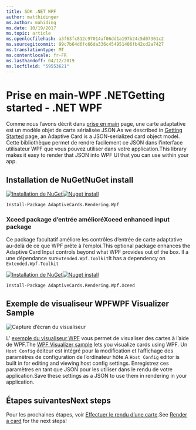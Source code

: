 ```yaml
---
title: SDK .NET WPF
author: matthidinger
ms.author: mahiding
ms.date: 10/19/2017
ms.topic: article
ms.openlocfilehash: a3f63fc812c97014af06dd1a197b24c5d07361c2
ms.sourcegitcommit: 99c7b64d6fc66da336c454951406fb42cd2a7427
ms.translationtype: MT
ms.contentlocale: fr-FR
ms.lasthandoff: 04/12/2019
ms.locfileid: "59553621"
---
```

# <a name="getting-started---net-wpf"></a><span data-ttu-id="38410-102">Prise en main-WPF .NET</span><span class="sxs-lookup"><span data-stu-id="38410-102">Getting started - .NET WPF</span></span>

<span data-ttu-id="38410-103">Comme nous l’avons décrit dans [prise en main](../../../authoring-cards/getting-started.md) page, une carte adaptative est un modèle objet de carte sérialisée JSON.</span><span class="sxs-lookup"><span data-stu-id="38410-103">As we described in [Getting Started](../../../authoring-cards/getting-started.md) page, an Adaptive Card is a JSON-serialized card object model.</span></span> <span data-ttu-id="38410-104">Cette bibliothèque permet de rendre facilement ce JSON dans l’interface utilisateur WPF que vous pouvez utiliser dans votre application.</span><span class="sxs-lookup"><span data-stu-id="38410-104">This library makes it easy to render that JSON into WPF UI that you can use within your app.</span></span>

## <a name="nuget-install"></a><span data-ttu-id="38410-105">Installation de NuGet</span><span class="sxs-lookup"><span data-stu-id="38410-105">NuGet install</span></span>

<span data-ttu-id="38410-106">[![Installation de NuGet](https://img.shields.io/nuget/vpre/AdaptiveCards.Rendering.Wpf.svg)](https://www.nuget.org/packages/AdaptiveCards.Rendering.Wpf)</span><span class="sxs-lookup"><span data-stu-id="38410-106">[![Nuget install](https://img.shields.io/nuget/vpre/AdaptiveCards.Rendering.Wpf.svg)](https://www.nuget.org/packages/AdaptiveCards.Rendering.Wpf)</span></span>

```console
Install-Package AdaptiveCards.Rendering.Wpf
```

### <a name="xceed-enhanced-input-package"></a><span data-ttu-id="38410-107">Xceed package d’entrée amélioré</span><span class="sxs-lookup"><span data-stu-id="38410-107">Xceed enhanced input package</span></span>

<span data-ttu-id="38410-108">Ce package facultatif améliore les contrôles d’entrée de carte adaptative au-delà de ce que WPF prête à l’emploi.</span><span class="sxs-lookup"><span data-stu-id="38410-108">This optional package enhances the Adaptive Card Input controls beyond what WPF provides out of the box.</span></span> <span data-ttu-id="38410-109">Il a une dépendance sur`Extended.Wpf.Toolkit`</span><span class="sxs-lookup"><span data-stu-id="38410-109">It has a dependency on `Extended.Wpf.Toolkit`</span></span>

<span data-ttu-id="38410-110">[![Installation de NuGet](https://img.shields.io/nuget/vpre/AdaptiveCards.Rendering.Wpf.Xceed.svg)](https://www.nuget.org/packages/AdaptiveCards.Rendering.Wpf.Xceed)</span><span class="sxs-lookup"><span data-stu-id="38410-110">[![Nuget install](https://img.shields.io/nuget/vpre/AdaptiveCards.Rendering.Wpf.Xceed.svg)](https://www.nuget.org/packages/AdaptiveCards.Rendering.Wpf.Xceed)</span></span>

```console
Install-Package AdaptiveCards.Rendering.Wpf.Xceed
```

## <a name="wpf-visualizer-sample"></a><span data-ttu-id="38410-111">Exemple de visualiseur WPF</span><span class="sxs-lookup"><span data-stu-id="38410-111">WPF Visualizer Sample</span></span>

![Capture d’écran du visualiseur](../../../resources/media/tools/wpfvisualizer.png)

<span data-ttu-id="38410-113">L' [exemple du visualiseur WPF](https://github.com/Microsoft/AdaptiveCards/tree/master/source/dotnet/Samples/WPFVisualizer) vous permet de visualiser des cartes à l’aide de WPF.</span><span class="sxs-lookup"><span data-stu-id="38410-113">The [WPF Visualizer sample](https://github.com/Microsoft/AdaptiveCards/tree/master/source/dotnet/Samples/WPFVisualizer) lets you visualize cards using WPF.</span></span>  <span data-ttu-id="38410-114">Un `Host Config` éditeur est intégré pour la modification et l’affichage des paramètres de configuration de l’ordinateur hôte.</span><span class="sxs-lookup"><span data-stu-id="38410-114">A `Host Config` editor is built in for editing and viewing host config settings.</span></span> <span data-ttu-id="38410-115">Enregistrez ces paramètres en tant que JSON pour les utiliser dans le rendu de votre application.</span><span class="sxs-lookup"><span data-stu-id="38410-115">Save these settings as a JSON to use them in rendering in your application.</span></span>

## <a name="next-steps"></a><span data-ttu-id="38410-116">Étapes suivantes</span><span class="sxs-lookup"><span data-stu-id="38410-116">Next steps</span></span>

<span data-ttu-id="38410-117">Pour les prochaines étapes, voir [Effectuer le rendu d’une carte](render-a-card.md).</span><span class="sxs-lookup"><span data-stu-id="38410-117">See [Render a card](render-a-card.md) for the next steps!</span></span>

